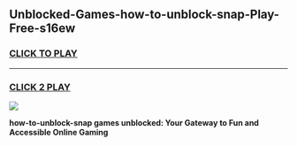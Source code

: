 
## Unblocked-Games-how-to-unblock-snap-Play-Free-s16ew
<h3>
<a href="https://premium76.site?title=how-to-unblock-snap&ref=21A">CLICK TO PLAY</a></h3>
<hr>

<h3>
<a href="https://premium76.site?title=how-to-unblock-snap&ref=21A">CLICK 2 PLAY</a>
  
</h3>

<a href="https://premium76.site?title=how-to-unblock-snap&ref=21A"><img src="https://clearcache.store/games.png"></a>


**how-to-unblock-snap games unblocked: Your Gateway to Fun and Accessible Online Gaming**
